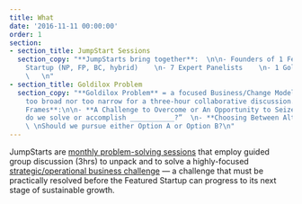 ```yaml
---
title: What
date: '2016-11-11 00:00:00'
order: 1
section:
- section_title: JumpStart Sessions
  section_copy: "**JumpStarts bring together**:  \n\n- Founders of 1 Featured Social
    Startup (NP, FP, BC, hybrid)    \n- 7 Expert Panelists    \n- 1 Goldilox Problem
    \   \n"
- section_title: Goldilox Problem
  section_copy: "**Goldilox Problem** = a focused Business/Change Model problem, neither
    too broad nor too narrow for a three-hour collaborative discussion.\n\n**GP Question
    Frames**:\n\n- **A Challenge to Overcome or An Opportunity to Seize:**  \nHow
    do we solve or accomplish ___________?”  \n- **Choosing Between Alternatives**:
    \ \nShould we pursue either Option A or Option B?\n"
---
```

JumpStarts are <u>monthly problem-solving sessions</u> that employ guided group discussion (3hrs) to unpack and to solve a highly-focused <u>strategic/operational business challenge</u> — a challenge that must be practically resolved before the Featured Startup can progress to its next stage of sustainable growth.